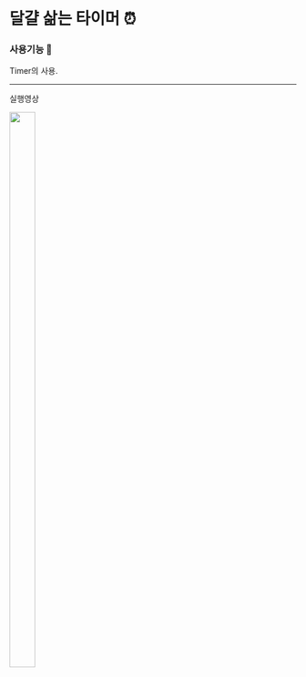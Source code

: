# 달걀 삶는 타이머 ⏰


### 사용기능 📱


Timer의 사용.

----
실행영상

<img src = "https://user-images.githubusercontent.com/112225610/222106538-0969e1df-2f0a-4b7e-98d2-264fd155207a.gif" width = "30%" height = "50%">
